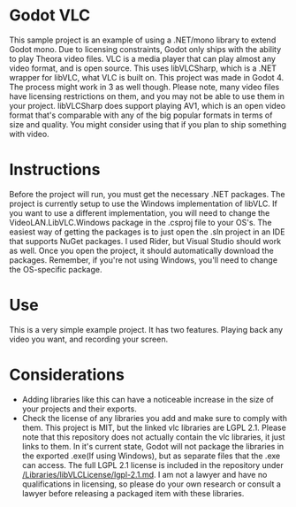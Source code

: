 # Godot VLC
This sample project is an example of using a .NET/mono library to extend Godot mono.
Due to licensing constraints, Godot only ships with the ability to play Theora video files.
VLC is a media player that can play almost any video format, and is open source.
This uses libVLCSharp, which is a .NET wrapper for libVLC, what VLC is built on.
This project was made in Godot 4. The process might work in 3 as well though.
Please note, many video files have licensing restrictions on them, and you may not be able to use them in your project.
libVLCSharp does support playing AV1, which is an open video format that's comparable with any of the big popular formats in terms of size and quality.
You might consider using that if you plan to ship something with video.

# Instructions
Before the project will run, you must get the necessary .NET packages.
The project is currently setup to use the Windows implementation of libVLC.
If you want to use a different implementation, you will need to change the VideoLAN.LibVLC.Windows package in the .csproj file to your OS's.
The easiest way of getting the packages is to just open the .sln project in an IDE that supports NuGet packages.
I used Rider, but Visual Studio should work as well.
Once you open the project, it should automatically download the packages.
Remember, if you're not using Windows, you'll need to change the OS-specific package.

# Use
This is a very simple example project. It has two features. Playing back any video you want, and recording your screen.

# Considerations
* Adding libraries like this can have a noticeable increase in the size of your projects and their exports.
* Check the license of any libraries you add and make sure to comply with them.
This project is MIT, but the linked vlc libraries are LGPL 2.1.
Please note that this repository does not actually contain the vlc libraries, it just links to them.
In it's current state, Godot will not package the libraries in the exported .exe(If using Windows), but as separate files that the .exe can access.
The full LGPL 2.1 license is included in the repository under [/Libraries/libVLCLicense/lgpl-2.1.md](Libraries/libVLCLicense/lgpl-2.1.md).
I am not a lawyer and have no qualifications in licensing, so please do your own research or consult a lawyer before releasing a packaged item with these libraries.
